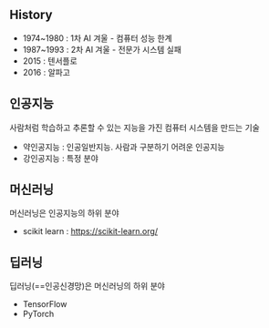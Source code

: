 
## History
- 1974~1980 : 1차 AI 겨울 - 컴퓨터 성능 한계
- 1987~1993 : 2차 AI 겨울 - 전문가 시스템 실패
- 2015 : 텐서플로
- 2016 : 알파고


## 인공지능
사람처럼 학습하고 추론할 수 있는 지능을 가진 컴퓨터 시스템을 만드는 기술

- 약인공지능 : 인공일반지능. 사람과 구분하기 어려운 인공지능
- 강인공지능 : 특정 분야


## 머신러닝
머신러닝은 인공지능의 하위 분야

- scikit learn : https://scikit-learn.org/


## 딥러닝
딥러닝(==인공신경망)은 머신러닝의 하위 분야

- TensorFlow
- PyTorch

